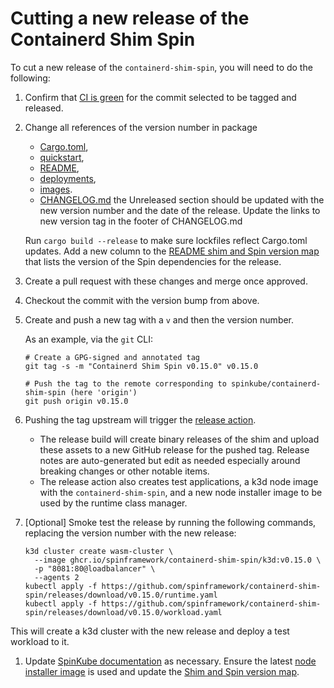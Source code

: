 # Cutting a new release of the Containerd Shim Spin

To cut a new release of the `containerd-shim-spin`, you will need to do the
following:

1. Confirm that [CI is
   green](https://github.com/spinkube/containerd-shim-spin/actions) for the
   commit selected to be tagged and released.

1. Change all references of the version number in package
   
   * [Cargo.toml](./Cargo.toml), 
   * [quickstart](./containerd-shim-spin/quickstart.md), 
   * [README](./README.md),
   * [deployments](./deployments/), 
   * [images](./images/). 
   * [CHANGELOG.md](./CHANGELOG.md) the Unreleased section should be updated with the new version number and the date of the release. Update the links to new version tag in the footer of CHANGELOG.md
   
   Run `cargo build
   --release` to make sure lockfiles reflect Cargo.toml updates. Add a new
   column to the [README shim and Spin version
   map](./README.md#shim-and-spin-version-map) that lists the version of the
   Spin dependencies for the release.
   

1. Create a pull request with these changes and merge once approved.

1. Checkout the commit with the version bump from above.

1. Create and push a new tag with a `v` and then the version number.

    As an example, via the `git` CLI:

    ```
    # Create a GPG-signed and annotated tag
    git tag -s -m "Containerd Shim Spin v0.15.0" v0.15.0

    # Push the tag to the remote corresponding to spinkube/containerd-shim-spin (here 'origin')
    git push origin v0.15.0
    ```

1. Pushing the tag upstream will trigger the [release
   action](https://github.com/spinkube/containerd-shim-spin/actions/workflows/release.yaml).
    - The release build will create binary releases of the shim and upload these
      assets to a new GitHub release for the pushed tag. Release notes are
      auto-generated but edit as needed especially around breaking changes or
      other notable items.
    - The release action also creates test applications, a k3d node image with
      the `containerd-shim-spin`, and a new node installer image to be used by
      the runtime class manager.

1. [Optional] Smoke test the release by running the following commands, replacing the version number with the new release:

    ```console
    k3d cluster create wasm-cluster \
      --image ghcr.io/spinframework/containerd-shim-spin/k3d:v0.15.0 \
      -p "8081:80@loadbalancer" \
      --agents 2
   kubectl apply -f https://github.com/spinframework/containerd-shim-spin/releases/download/v0.15.0/runtime.yaml
   kubectl apply -f https://github.com/spinframework/containerd-shim-spin/releases/download/v0.15.0/workload.yaml
    ```
   
This will create a k3d cluster with the new release and deploy a test workload to it.
  
1. Update [SpinKube documentation](https://github.com/spinframework/spinkube-docs) as
   necessary. Ensure the latest [node installer
   image](https://www.spinkube.dev/docs/install/installing-with-helm/#prepare-the-cluster)
   is used and update the [Shim and Spin version
   map](https://www.spinkube.dev/docs/install/compatibility-matrices/).